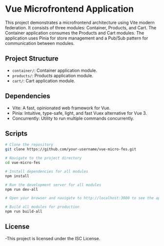 # Vue Microfrontend Application

This project demonstrates a microfrontend architecture using Vite modern federation. It consists of three modules: Container, Products, and Cart. The Container application consumes the Products and Cart modules. The application uses Pinia for store management and a Pub/Sub pattern for communication between modules.

## Project Structure

- `container/`: Container application module.
- `products/`: Products application module.
- `cart/`: Cart application module.

## Dependencies

- Vite: A fast, opinionated web framework for Vue.
- Pinia: Intuitive, type-safe, light, and fast Vuex alternative for Vue 3.
- Concurrently: Utility to run multiple commands concurrently.

## Scripts

```bash
# Clone the repository
git clone https://github.com/your-username/vue-micro-fes.git

# Navigate to the project directory
cd vue-micro-fes

# Install dependencies for all modules
npm install

# Run the development server for all modules
npm run dev-all

# Open your browser and navigate to http://localhost:3000 to see the application.

# Build all modules for production
npm run build-all
```

## License
-This project is licensed under the ISC License.